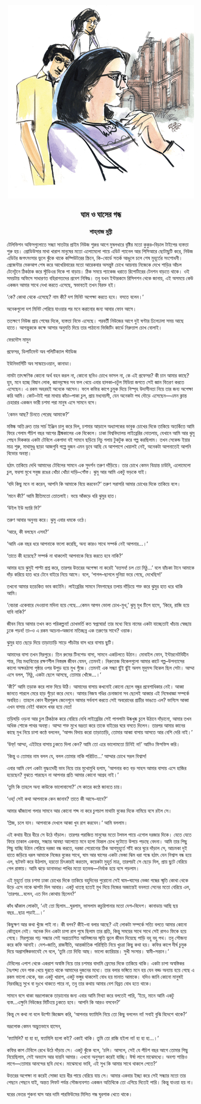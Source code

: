 <div align=center> <img align=center src='../images/prothomalo/ঘাম-ও-ঘাসের-গন্ধ@শাহ্‌নাজ-মুন্নী.jpg' width=500px >

<h2 align=center>ঘাম ও ঘাসের গন্ধ</h4><h3 align=center>শাহ্‌নাজ মুন্নী</h3>
</div>

টেলিভিশন অফিসগুলোতে সন্ধ্যা সাতটার প্রাইম নিউজ শুরুর আগে মুষলধারে বৃষ্টির মতো কুকুর–বিড়াল টাইপের ব্যস্ততা শুরু হয়। প্রোডিউসার মাথা খারাপ মানুষের মতো এলোমেলো পায়ে এডিট প্যানেল আর পিসিআরে ছোটাছুটি করে, নিউজ এডিটর জগৎসংসার ভুলে ঝুঁকে থাকে কম্পিউটরের স্ক্রিনে, কি-বোর্ডে সতর্ক আঙুলে চলে শেষ মুহূর্তের সংশোধনী। প্রেজেন্টার মেকআপ শেষ করে আখেরিবারের মতো আরেকবার অসন্তুষ্ট চোখে আয়নায় নিজেকে দেখে শাড়ির আঁচল টেনেটুনে ঠিকঠাক করে স্টুডিওর দিকে পা বাড়ায়। ঠিক সময়ে প্যাকেজ ধরাতে রিপোর্টারের টেনশন বাড়তে থাকে। ওই সময়টায় অফিসে সাধারণত বহিরাগতদের প্রবেশ নিষিদ্ধ। তবু যখন ইন্টারকমে রিসিপশন থেকে জানায়, এই অসময়ে কেউ একজন আমার সাথে দেখা করতে এসেছে, স্বভাবতই তখন বিরক্ত হই।

‘কে? কোথা থেকে এসেছে? নাম কী? দশ মিনিট অপেক্ষা করতে হবে। বসতে বলেন।’

অনেকগুলো দশ মিনিট পেরিয়ে যাওয়ার পর মনে করানোর জন্য আবার ফোন আসে।

ততক্ষণে নিউজ প্রায় শেষের দিকে, ব্যস্ততা নিভে এসেছে। পরবর্তী নিউজের আগে দুই ঘণ্টার ঢিলেঢালা সময় আছে হাতে। আগন্তুককে কক্ষে আসার অনুমতি দিয়ে তার পাঠানো ভিজিটিং কার্ডে নিরুত্তাপ চোখ বোলাই।

ফেরদৌস মামুন

প্রফেসর, ডিপার্টমেন্ট অব পলিটিক্যাল স্টাডিজ

ইউনিভার্সিটি অব সাস্কাচেওয়ান, কানাডা।

নামটা তাৎক্ষণিক কোনো অর্থ বহন করল না, কোনো ছবিও চোখে ভাসল না, কে এই প্রফেসর? কী চান আমার কাছে? হুম, মনে হচ্ছে বিদ্বান লোক, জ্ঞানবৃক্ষের সব ফল খেয়ে এবার হালকা–চটুল মিডিয়া জগতে সেই জ্ঞান বিতরণ করতে এসেছেন। এ রকম অহরহই অনেকে আসেন। ফলে কফির কাপে চুমুক দিয়ে নিস্পৃহ উদাসীনতা নিয়ে তার জন্য অপেক্ষা করি আমি। কোট–টাই পরা মাথায় কাঁচা–পাকা চুল, প্রায় মধ্যবয়সী, যেন অনেকটা পথ দৌড়ে এসেছেন—এমন ক্লান্ত চেহারার একজন ভারী চশমা পরা মানুষ এসে সামনে বসে।

‘কেমন আছ? চিনতে পেরেছ আমাকে?’

মস্তিষ্ক অতি দ্রুত তার সার্চ ইঞ্জিন চালু করে দিল, চশমার আড়ালে অধ্যাপকের ভাবুক চোখের দিকে তাকিয়ে অতর্কিতে আমি ফিরে গেলাম পঁচিশ বছর আগের গ্রীষ্মকালের এক বিকেলে। ঢাকা বিশ্ববিদ্যালয় লাইব্রেরির দোতলায়, যেখানে আমি আর ঝুমু পেছন দিককার একটা টেবিলে একগাদা বই সামনে ছড়িয়ে নিচু গলায় টুকটুক করে গল্প করছিলাম। তখন সেকেন্ড ইয়ার মাত্র শুরু, মাথামুণ্ডু ছাড়া আজগুবি গল্পে দুজন এমন ডুবে আছি যে আশপাশে খেয়ালই নেই, অনেকটা আপনাতেই আপনি বিভোর অবস্থা।

হঠাৎ তাকিয়ে দেখি আমাদের টেবিলের সামনে এক সুদর্শন তরুণ দাঁড়িয়ে। তার চোখে কেমন বিভ্রান্ত চাউনি, এলোমেলো চুল, ফরসা মুখে সবুজ রঙের খোঁচা খোঁচা দাড়ি–গোঁফ। ঝুমু আর আমি একটু ভড়কে যাই।

‘যদি কিছু মনে না করেন, আপনি কি আমাকে বিয়ে করবেন?’ তরুণ সরাসরি আমার চোখের দিকে তাকিয়ে বলে।

‘মানে কী?’ আমি রীতিমতো তোতলাই। ভয়ে আঁকড়ে ধরি ঝুমুর হাত।

‘উইল ইউ ম্যারি মি?’

তরুণ আবার অনুনয় করে। ঝুমু এবার ধমকে ওঠে।

‘আরে, কী বলছেন এসব?’

‘আমি এক বছর ধরে আপনাকে ফলো করেছি, অন্য কারও সাথে সম্পর্ক নেই আপনার...।’

‘তাতে কী হয়েছে? সম্পর্ক না থাকলেই আপনাকে বিয়ে করতে হবে নাকি?’

আমার হয়ে ঝুমুই পাল্টা প্রশ্ন করে, তারপর উত্তরের অপেক্ষা না করেই ‘যত্তসব! চল তো মিঠু...’ বলে হ্যাঁচকা টানে আমাকে দাঁড় করিয়ে হাত ধরে টেনে বাইরে নিয়ে আসে। বলে, ‘পাগল–ছাগলে দুনিয়া ভরে গেছে, দেখেছিস!’

তখনো আমার হতচকিত ভাব কাটেনি। লাইব্রেরির সামনে নিমগাছের তলায় দাঁড়িয়ে শক্ত করে ঝুমুর হাত ধরে থাকি আমি।

‘বেচারা একেবারে দেওয়ানা মদিনা হয়ে গেছে...কেমন আপন ভোলা চোখ-মুখ,’ ঝুমু মুখ টিপে হাসে, ‘কিরে, রাজি হয়ে যাবি নাকি?’

জীবন নিয়ে আমার তখন কত পরিকল্পনা! চোখভর্তি কত স্বপ্নঘোর! তার মধ্যে বিয়ে নামের একটা যাচ্ছেতাই খাঁচায় স্বেচ্ছায় ঢুকে পড়ব! তা–ও এ রকম অচেনা–অজানা মতিচ্ছন্ন এক তরুণের সাথে? ওয়াক।

ঝুমুর হাত ছেড়ে দিয়ে তাড়াতাড়ি সাড়ে পাঁচটার বাস ধরে বাসায় ছুটি।

আমাদের বাসা তখন মিরপুরে। তিন রুমের টিনশেড বাসা, সামনে একচিলতে উঠান। মোবাইল ফোন, ইন্টারনেটবিহীন শান্ত, নিম্ন মধ্যবিত্তের রক্ষণশীল নিস্তরঙ্গ জীবন যেমন, তেমনই। নিরুত্তেজ বিকেলগুলো আমার কাটে গল্প–উপন্যাসের কালো অক্ষরঠাসা পৃষ্ঠার ওপর উপুড় হয়ে মুখ গুঁজে। তেমনই এক সন্ধ্যা ছুঁই ছুঁই অলস মৃদুমন্দ বিকেল ছিল সেটা। আম্মা এসে বলল, ‘মিঠু, একটা ছেলে আসছে, তোমার খোঁজে...।’

‘কী?’ আমি তড়াক করে লাফ দিয়ে উঠি। আমাদের বাসায় কখনোই কোনো ছেলে বন্ধুর প্রবেশাধিকার নেই। আব্বা জানতে পারলে মেরে হাড় গুঁড়ো করে দেবে। আমার নিজস্ব গণ্ডির চেনাজানা সব ছেলেই আব্বার এই নিষেধাজ্ঞা সম্পর্কে অবহিত। তাহলে কোন বীরপুরুষ জেনেশুনে আমার সর্বনাশ করতে সেই অবরোধের প্রাচীর ভাঙতে এল? ভাগ্যিস আব্বা এখন বাসায় নেই! থাকলে খবর হয়ে যেত!

তড়িঘড়ি ওড়না আর চুল ঠিকঠাক করে বেরিয়ে দেখি লাইব্রেরির সেই পাগলাটা উষ্কখুষ্ক চুলে উঠানে দাঁড়ানো, আমার তখন অধিক শোকে পাথর অবস্থা। আম্মা শক্ত মুখে ভদ্রতা করে তাকে বাইরের ঘরে বসতে দিলেন। তারপর আমার কানের কাছে মুখ নিয়ে চাপা কণ্ঠে বললেন, ‘আপদ বিদায় করো তাড়াতাড়ি, তোমার আব্বা বাসায় আসতে আর বেশি দেরি নাই।’

‘উফ্! আম্মা, এইটারে বাসায় ঢুকতে দিলা কেন? আমি তো এরে ভালোমতো চিনিই না!’ আমিও ফিসফিস করি।

‘কিন্তু ও তোমার নাম বলল যে, বলল তোমার নাকি পরিচিত...’ আম্মার চোখে সরল বিশ্বাস!

এবার আমি বেশ একটা যুদ্ধংদেহী ভাব নিয়ে তার মুখোমুখি হলাম, ‘আপনার কত বড় সাহস আমার বাসায় এসে হাজির হয়েছেন? বুঝতে পারছেন না আপনার প্রতি আমার কোনো আগ্রহ নাই।’

‘তুমি কি তাহলে অন্য কাউকে ভালোবাসো?’ সে কাতর কণ্ঠে জানতে চায়।

‘ওহ্! সেই কথা আপনাকে কেন জানাব? তাতে কী আসে–যাবে?’

আমার ঝাঁজালো গলার সামনে আর কোনো শব্দ না করে চুপচাপ মাথাটা বুকের দিকে নামিয়ে বসে রইল সে।

‘প্লিজ, চলে যান। আপনাকে দেখলে আব্বা খুব রাগ করবেন।’ আমি বললাম।

এই কথায় ধীরে ধীরে সে উঠে দাঁড়াল। তারপর পরাজিত মানুষের মতো টলমল পায়ে এগোল দরজার দিকে। যেতে যেতে ফিরে তাকাল একবার, সন্ধ্যার আবছা আলোতে মনে হলো বিহ্বল চোখ দুটোতে উপচে পড়ছে বেদনা। আমি তার পিছু পিছু যাচ্ছি উঠান পেরিয়ে দরজা বন্ধ করতে, দরজা পেরোনোর ঠিক আগমুহূর্তে সাঁই করে ঘুরে দাঁড়াল সে, আচমকা দুই হাতে জড়িয়ে ধরল আমাকে নিজের বুকের সাথে, ঘাম আর ঘাসের একটা ভেজা ঝিম ধরা গন্ধে হঠাৎ যেন নিশ্বাস বন্ধ হয়ে এল, ছটফট করে উঠলাম, হয়তো চিৎকারই করতাম, কয়েকটা মুহূর্ত মাত্র, তারপরই সে ছেড়ে দিল, প্রায় ছুটে বেরিয়ে গেল রাস্তায়। আমি ঝড়ে ডানাভাঙা পাখির মতো হতভম্ব—নির্বাক হয়ে বসে পড়লাম।

এই মুহূর্তে তার চশমা ঢাকা চোখের দিকে তাকিয়ে বহুদিনের পুরোনো সেই ঘাম–ঘাসের ভেজা গন্ধের স্মৃতি কোথা থেকে উড়ে এসে নাকে ঝাপটা দিল আবার। একটু ধাতস্থ হতেই মুখ দিয়ে নিজের অজান্তেই বনলতা সেনের মতো বেরিয়ে এল, ‘তারপর...বলেন, এত দিন কোথায় ছিলেন?’

কাঁধ ঝাঁকাল লোকটা, ‘এই তো ছিলাম...ঘুরলাম, ভাসলাম কচুরিপানার মতো দেশ–বিদেশ। কানাডায় আছি ছয় বছর...ছাত্র পড়াই...।’

কিছুক্ষণ আর কথা খুঁজে পাই না। কী বলব? কীই–বা বলার আছে? এই লোকটা সম্পর্কে সত্যি বলতে আমার কোনো কৌতূহল নেই। অনেক দিন একটা চাপা রাগ পুষে ছিলাম তার প্রতি, কিন্তু সময়ের সাথে সাথে সেই রাগও ফিকে হয়ে গেছে। মিরপুরের গাঢ় সন্ধ্যার সেই অপ্রত্যাশিত আলিঙ্গনের স্মৃতি ভুলে জীবন দিয়েছে পাড়ি বহু বহু পথ। তবু সৌজন্য করে কফি আনাই। দেশ–জাতি, রাজনীতি, আন্তর্জাতিক পরিস্থিতি নিয়ে খুচরা কিছু কথা হয়। কফির কাপে দীর্ঘ চুমুক দিয়ে অপ্রাসঙ্গিকভাবেই সে বলে, ‘তুমি তো দিব্যি আছ। ভালো ক্যারিয়ার। সুখী সংসার। স্বামী–সন্তান।’

টেবিলের এপাশ থেকে একরাশ অস্বস্তি নিয়ে তার চশমার বাদামি ফ্রেমের দিকে তাকিয়ে থাকি। একটা চাপা অস্বস্তিকর নৈঃশব্দ্য যেন পাক খেয়ে ঘুরতে থাকে আমাদের দুজনের মধ্যে। তার বলার ভঙ্গিতে মনে হয় যেন বড্ড অন্যায় হয়ে গেছে এ রকম ভালো থেকে, বরং একটু খারাপ, একটু ভঙ্গুর থাকলেই বোধ হয় মানাত আমাকে। যদিও জানি কোনো মানুষই নিরবচ্ছিন্ন সুখে বা দুঃখে থাকতে পারে না, তবু তার কথায় আমার বেশ বিব্রত বোধ হতে থাকে।

সামনে বসে থাকা ভদ্রলোককে তাড়ানোর জন্য এবার আমি মিথ্যা করে বলতেই পারি, ‘ইয়ে, মানে আমি একটু ব্যস্ত...এক্ষুনি নিউজের মিটিংয়ে ঢুকতে হবে। আপনি কি আরও বসবেন?’

কিন্তু সে কথা না বলে উল্টো জিজ্ঞেস করি, ‘আপনার ফ্যামিলি নিয়ে তো কিছু বললেন না! সবাই বুঝি বিদেশে থাকে?’

ভদ্রলোক কেমন অদ্ভুতভাবে হাসেন,

‘ফ্যামিলি? হা হা হা, ফ্যামিলি হলো কই? একাই থাকি। তুমি তো রাজি হইলা না! হা হা হা...।’

কফির কাপ টেবিলে রেখে উঠে দাঁড়ায় সে। একটু ঝুঁকে বলে, ‘চলি। আসলে, সেই যে পঁচিশ বছর আগে তোমার পিছু নিয়েছিলাম, সেই অভ্যাস আর যায়নি আমার। এখনো অনুসরণ করেই যাচ্ছি। ঈর্ষা লাগে মাঝেমধ্যে। অবশ্য শান্তিও লাগে—তোমার আনন্দের ছবি দেখে। মাঝেমধ্যে ভাবি, এই সুখ কি আমার সাথে থাকলে পেতে?’

উত্তরের অপেক্ষা না করেই সোজা হয়ে ধীর পায়ে বেরিয়ে যায় সে। আমার একবার ইচ্ছা করে সেই সন্ধ্যার মতো তার পেছনে পেছনে যাই, অন্তত লিফট পর্যন্ত সৌজন্যবশত একজন অতিথিকে তো এগিয়ে দিতেই পারি। কিন্তু যাওয়া হয় না।

ঘরের ভেতর শুকনা ঘাস আর দামি পারফিউমের মিলিত গন্ধ ঘুরপাক খেতে থাকে।

